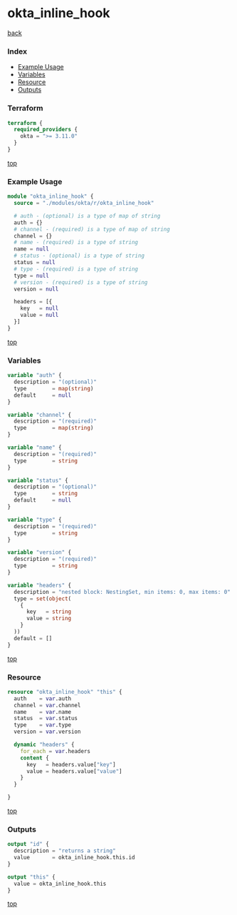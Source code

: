 # okta_inline_hook

[back](../okta.md)

### Index

- [Example Usage](#example-usage)
- [Variables](#variables)
- [Resource](#resource)
- [Outputs](#outputs)

### Terraform

```terraform
terraform {
  required_providers {
    okta = ">= 3.11.0"
  }
}
```

[top](#index)

### Example Usage

```terraform
module "okta_inline_hook" {
  source = "./modules/okta/r/okta_inline_hook"

  # auth - (optional) is a type of map of string
  auth = {}
  # channel - (required) is a type of map of string
  channel = {}
  # name - (required) is a type of string
  name = null
  # status - (optional) is a type of string
  status = null
  # type - (required) is a type of string
  type = null
  # version - (required) is a type of string
  version = null

  headers = [{
    key   = null
    value = null
  }]
}
```

[top](#index)

### Variables

```terraform
variable "auth" {
  description = "(optional)"
  type        = map(string)
  default     = null
}

variable "channel" {
  description = "(required)"
  type        = map(string)
}

variable "name" {
  description = "(required)"
  type        = string
}

variable "status" {
  description = "(optional)"
  type        = string
  default     = null
}

variable "type" {
  description = "(required)"
  type        = string
}

variable "version" {
  description = "(required)"
  type        = string
}

variable "headers" {
  description = "nested block: NestingSet, min items: 0, max items: 0"
  type = set(object(
    {
      key   = string
      value = string
    }
  ))
  default = []
}
```

[top](#index)

### Resource

```terraform
resource "okta_inline_hook" "this" {
  auth    = var.auth
  channel = var.channel
  name    = var.name
  status  = var.status
  type    = var.type
  version = var.version

  dynamic "headers" {
    for_each = var.headers
    content {
      key   = headers.value["key"]
      value = headers.value["value"]
    }
  }

}
```

[top](#index)

### Outputs

```terraform
output "id" {
  description = "returns a string"
  value       = okta_inline_hook.this.id
}

output "this" {
  value = okta_inline_hook.this
}
```

[top](#index)
